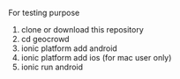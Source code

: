 For testing purpose
  1. clone or download this repository
  2. cd geocrowd
  3. ionic platform add android
  4. ionic platform add ios (for mac user only)
  5. ionic run android
